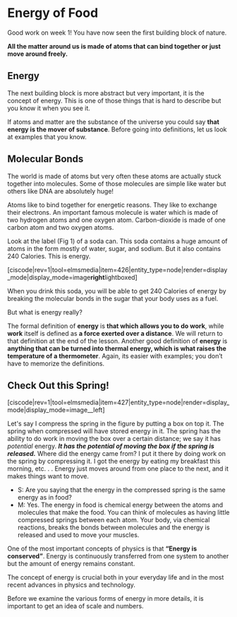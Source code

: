 # Energy of Food

Good work on week 1! You have now seen the first building block of nature.

**All the matter around us is made of atoms that can bind together or just move around freely.**

## Energy

The next building block is more abstract but very important, it is the concept of energy. This is one of those things that is hard to describe but you know it when you see it.

If atoms and matter are the substance of the universe you could say **that energy is the mover of substance**. Before going into definitions, let us look at examples that you know.

## Molecular Bonds

The world is made of atoms but very often these atoms are actually stuck together into molecules. Some of those molecules are simple like water but others like DNA are absolutely huge!

Atoms like to bind together for energetic reasons. They like to exchange their electrons. An important famous molecule is water which is made of two hydrogen atoms and one oxygen atom. Carbon-dioxide is made of one carbon atom and two oxygen atoms.

Look at the label \(Fig 1\) of a soda can. This soda contains a huge amount of atoms in the form mostly of water, sugar, and sodium. But it also contains 240 Calories. This is energy.

\[ciscode\|rev=1\|tool=elmsmedia\|item=426\|entity\_type=node\|render=display\_mode\|display\_mode=image**right**lightboxed\]

When you drink this soda, you will be able to get 240 Calories of energy by breaking the molecular bonds in the sugar that your body uses as a fuel.

But what is energy really?

The formal definition of **energy** is **that which allows you to do work**, while **work** itself is defined as **a force exerted over a distance**. We will return to that definition at the end of the lesson. Another good definition of **energy** is **anything that can be turned into thermal energy, which is what raises the temperature of a thermometer**. Again, its easier with examples; you don’t have to memorize the definitions.

## Check Out this Spring!

\[ciscode\|rev=1\|tool=elmsmedia\|item=427\|entity\_type=node\|render=display\_mode\|display\_mode=image\_\_left\]

Let's say I compress the spring in the figure by putting a box on top it. The spring when compressed will have stored energy in it. The spring has the ability to do work in moving the box over a certain distance; we say it has _potential_ energy. _**It has the potential of moving the box if the spring is released.**_ Where did the energy came from? I put it there by doing work on the spring by compressing it. I got the energy by eating my breakfast this morning, etc. . . Energy just moves around from one place to the next, and it makes things want to move.

* S: Are you saying that the energy in the compressed spring is the same energy as in food?
* M: Yes. The energy in food is chemical energy between the atoms and molecules that make the food. You can think of molecules as having little compressed springs between each atom. Your body, via chemical reactions, breaks the bonds between molecules and the energy is released and used to move your muscles.

One of the most important concepts of physics is that **“Energy is conserved”**. Energy is continuously transferred from one system to another but the amount of energy remains constant.

The concept of energy is crucial both in your everyday life and in the most recent advances in physics and technology.

Before we examine the various forms of energy in more details, it is important to get an idea of scale and numbers.

